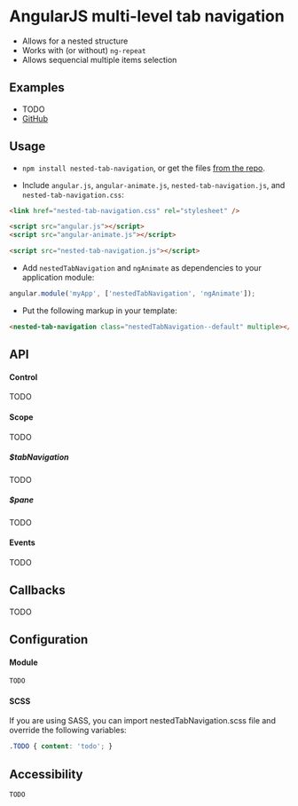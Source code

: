 
# AngularJS multi-level tab navigation

  - Allows for a nested structure
  - Works with (or without) `ng-repeat`
  - Allows sequencial multiple items selection


## Examples
  
  - TODO
  - [GitHub](http://www.antonio-rodrigues.github.io/nested-tab-navigation)
  

## Usage

  - `npm install nested-tab-navigation`, or get the files [from the repo](./dist).

  - Include `angular.js`, `angular-animate.js`, `nested-tab-navigation.js`, and `nested-tab-navigation.css`:
  ```html
  <link href="nested-tab-navigation.css" rel="stylesheet" />

  <script src="angular.js"></script>
  <script src="angular-animate.js"></script>

  <script src="nested-tab-navigation.js"></script>
  ```

  - Add `nestedTabNavigation` and `ngAnimate` as dependencies to your application module:
  ```js
  angular.module('myApp', ['nestedTabNavigation', 'ngAnimate']);
  ```

  - Put the following markup in your template:
  ```html
  <nested-tab-navigation class="nestedTabNavigation--default" multiple></nested-tab-navigation>
  ```

## API

#### Control

TODO


#### Scope

TODO

##### $tabNavigation

TODO

##### $pane

TODO

#### Events

TODO

## Callbacks

TODO

## Configuration

#### Module

```javascript
TODO
```

#### SCSS
If you are using SASS, you can import nestedTabNavigation.scss file and override the following variables:

```scss
.TODO { content: 'todo'; }
```


## Accessibility

```html
TODO
```